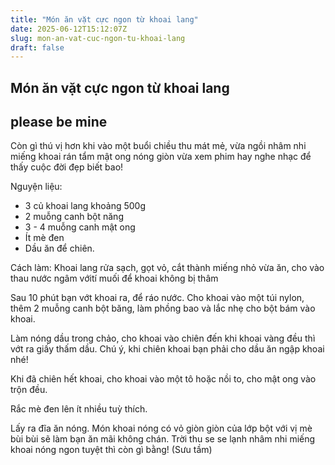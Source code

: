 ```yaml
---
title: "Món ăn vặt cực ngon từ khoai lang"
date: 2025-06-12T15:12:07Z
slug: mon-an-vat-cuc-ngon-tu-khoai-lang
draft: false
---
```


## Món ăn vặt cực ngon từ khoai lang

## please be mine

Còn gì thú vị hơn khi vào một buổi chiều thu mát mẻ, vừa ngồi nhâm nhi miếng khoai rán tẩm mật ong nóng giòn vừa xem phim hay nghe nhạc để thấy cuộc đời đẹp biết bao! 

Nguyện liệu: 
- 3 củ khoai lang khoảng 500g
 - 2 muỗng canh bột năng
 - 3 - 4 muỗng canh mật ong
 - Ít mè đen
 - Dầu ăn để chiên.
 
Cách làm:
Khoai lang rửa sạch, gọt vỏ, cắt thành miếng nhỏ vừa ăn, cho vào thau nước ngâm vớití muối để khoai không bị thâm

Sau 10 phút bạn vớt khoai ra, để ráo nước. Cho khoai vào một túi nylon, thêm 2 muỗng canh bột băng, làm phồng bao và lắc nhẹ cho bột bám vào khoai.

Làm nóng dầu trong chảo, cho khoai vào chiên đến khi khoai vàng đều thì vớt ra giấy thấm dầu. Chú ý, khi chiên khoai bạn phải cho dầu ăn ngập khoai nhé!

Khi đã chiên hết khoai, cho khoai vào một tô hoặc nồi to, cho mật ong vào trộn đều.

Rắc mè đen lên ít nhiều tuỳ thích.
 
Lấy ra đĩa ăn nóng.
Món khoai nóng có vỏ giòn giòn của lớp bột với vị mè bùi bùi sẽ làm bạn ăn mãi không chán. Trời thu se se lạnh nhâm nhi miếng khoai nóng ngon tuyệt thì còn gì bằng!
 (Sưu tầm)